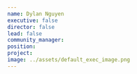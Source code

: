 ```yaml
---
name: Dylan Nguyen
executive: false
director: false
lead: false
community_manager:   
position:  
project:  
image: ../assets/default_exec_image.png
---
```

